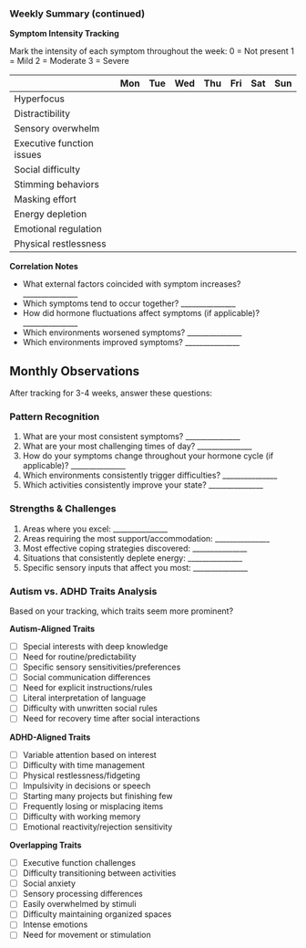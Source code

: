 ### Weekly Summary (continued)

**Symptom Intensity Tracking**

Mark the intensity of each symptom throughout the week:
0 = Not present
1 = Mild 
2 = Moderate
3 = Severe

|                            | Mon | Tue | Wed | Thu | Fri | Sat | Sun |
|----------------------------|-----|-----|-----|-----|-----|-----|-----|
| Hyperfocus                 |     |     |     |     |     |     |     |
| Distractibility            |     |     |     |     |     |     |     |
| Sensory overwhelm          |     |     |     |     |     |     |     |
| Executive function issues  |     |     |     |     |     |     |     |
| Social difficulty          |     |     |     |     |     |     |     |
| Stimming behaviors         |     |     |     |     |     |     |     |
| Masking effort             |     |     |     |     |     |     |     |
| Energy depletion           |     |     |     |     |     |     |     |
| Emotional regulation       |     |     |     |     |     |     |     |
| Physical restlessness      |     |     |     |     |     |     |     |

**Correlation Notes**
- What external factors coincided with symptom increases? _______________
- Which symptoms tend to occur together? _______________
- How did hormone fluctuations affect symptoms (if applicable)? _______________
- Which environments worsened symptoms? _______________
- Which environments improved symptoms? _______________

## Monthly Observations

After tracking for 3-4 weeks, answer these questions:

### Pattern Recognition
1. What are your most consistent symptoms? _______________
2. What are your most challenging times of day? _______________
3. How do your symptoms change throughout your hormone cycle (if applicable)? _______________
4. Which environments consistently trigger difficulties? _______________
5. Which activities consistently improve your state? _______________

### Strengths & Challenges
1. Areas where you excel: _______________
2. Areas requiring the most support/accommodation: _______________
3. Most effective coping strategies discovered: _______________
4. Situations that consistently deplete energy: _______________
5. Specific sensory inputs that affect you most: _______________

### Autism vs. ADHD Traits Analysis
Based on your tracking, which traits seem more prominent?

**Autism-Aligned Traits**
- [ ] Special interests with deep knowledge
- [ ] Need for routine/predictability
- [ ] Specific sensory sensitivities/preferences
- [ ] Social communication differences
- [ ] Need for explicit instructions/rules
- [ ] Literal interpretation of language
- [ ] Difficulty with unwritten social rules
- [ ] Need for recovery time after social interactions

**ADHD-Aligned Traits**
- [ ] Variable attention based on interest
- [ ] Difficulty with time management
- [ ] Physical restlessness/fidgeting
- [ ] Impulsivity in decisions or speech
- [ ] Starting many projects but finishing few
- [ ] Frequently losing or misplacing items
- [ ] Difficulty with working memory
- [ ] Emotional reactivity/rejection sensitivity

**Overlapping Traits**
- [ ] Executive function challenges
- [ ] Difficulty transitioning between activities
- [ ] Social anxiety
- [ ] Sensory processing differences
- [ ] Easily overwhelmed by stimuli
- [ ] Difficulty maintaining organized spaces
- [ ] Intense emotions
- [ ] Need for movement or stimulation
